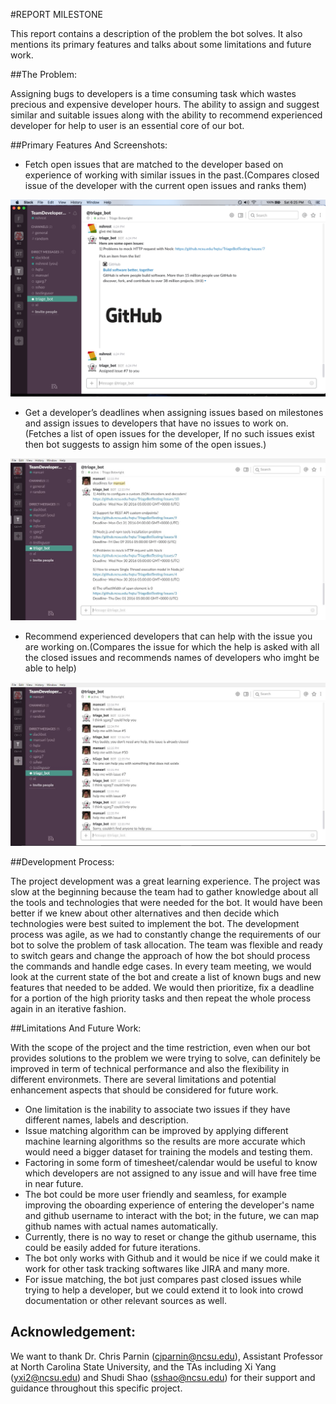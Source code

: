 #REPORT MILESTONE

This report contains a description of the problem the bot solves. It also mentions its primary features and talks about some limitations and future work. 

##The Problem:

Assigning bugs to developers is a time consuming task which wastes precious and expensive developer hours. The ability to assign and suggest similar and suitable issues along with the ability to recommend experienced developer for help to user is an essential core of our bot. 

##Primary Features And Screenshots:

- Fetch open issues that are matched to the developer based on experience of working with similar issues in the past.(Compares closed issue of the developer with the current open issues and ranks them)

 <img src="../images/givemeissues.png"/>
 
- Get a developer’s deadlines when assigning issues based on milestones and assign issues to developers that have no issues to work on. (Fetches a list of open issues for the developer, If no such issues exist then bot suggests to assign him some of the open issues.)

 <img src="../images/deadlinesFor_useCase2.png"/>

- Recommend experienced developers that can help with the issue you are working on.(Compares the issue for which the help is asked with all the closed issues and recommends names of developers who imght be able to help)

 <img src="../images/helpIssues_useCase3.png"/>

##Development Process:

The project development was a great learning experience. The project was slow at the beginning because the team had to gather knowledge about all the tools and technologies that were needed for the bot. It would have been better if we knew about other alternatives and then decide which technologies were best suited to implement the bot. The development process was agile, as we had to constantly change the requirements of our bot to solve the problem of task allocation. The team was flexible and ready to switch gears and change the approach of how the bot should process the commands and handle edge cases. In every team meeting, we would look at the current state of the bot and create a list of known bugs and new features that needed to be added. We would then prioritize, fix a deadline for a portion of the high priority tasks and then repeat the whole process again in an iterative fashion.

##Limitations And Future Work:

With the scope of the project and the time restriction, even when our bot provides solutions to the problem we were trying to solve, can definitely be improved in term of technical performance and also the flexibility in different environmets. There are several limitations and potential enhancement aspects that should be considered for future work.

- One limitation is the inability to associate two issues if they have different names, labels and description. 
- Issue matching algorithm can be improved by applying different machine learning algorithms so the results are more accurate which would need a bigger dataset for training the models and testing them.
- Factoring in some form of timesheet/calendar would be useful to know which developers are not assigned to any issue and will have free time in near future.
- The bot could be more user friendly and seamless, for example improving the oboarding experience of entering the developer's name and github username to interact with the bot; in the future, we can map github names with actual names automatically. 
- Currently, there is no way to reset or change the github username, this could be easily added for future iterations.
- The bot only works with Github and it would be nice if we could make it work for other task tracking softwares like JIRA and many more.
- For issue matching, the bot just compares past closed issues while trying to help a developer, but we could extend it to look into crowd documentation or other relevant sources as well.

## Acknowledgement: 

We want to thank Dr. Chris Parnin (cjparnin@ncsu.edu), Assistant Professor at North Carolina State University, and the TAs including Xi Yang (yxi2@ncsu.edu) and Shudi Shao (sshao@ncsu.edu) for their support and guidance throughout this specific project. 
